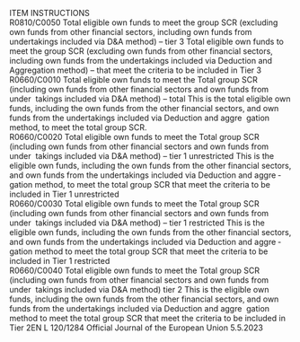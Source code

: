  
ITEM  INSTRUCTIONS  
R0810/C0050  Total eligible own funds to 
meet the group SCR 
(excluding own funds from 
other financial sectors, 
including own funds from 
undertakings included via 
D&A method) – tier 3  Total eligible own funds to meet the group SCR (excluding own funds from other 
financial sectors, including own funds from the undertakings included via Deduction 
and Aggregation method) – that meet the criteria to be included in Tier 3  
R0660/C0010  Total eligible own funds to 
meet the Total group SCR 
(including own funds from 
other financial sectors and 
own funds from under ­
takings included via D&A 
method) – total  This is the total eligible own funds, including the own funds from the other financial 
sectors, and own funds from the undertakings included via Deduction and aggre ­
gation method, to meet the total group SCR.  
R0660/C0020  Total eligible own funds to 
meet the Total group SCR 
(including own funds from 
other financial sectors and 
own funds from under ­
takings included via D&A 
method) – tier 1 unrestricted  This is the eligible own funds, including the own funds from the other financial 
sectors, and own funds from the undertakings included via Deduction and aggre ­
gation method, to meet the total group SCR that meet the criteria to be included in 
Tier 1 unrestricted  
R0660/C0030  Total eligible own funds to 
meet the Total group SCR 
(including own funds from 
other financial sectors and 
own funds from under ­
takings included via D&A 
method) – tier 1 restricted  This is the eligible own funds, including the own funds from the other financial 
sectors, and own funds from the undertakings included via Deduction and aggre ­
gation method to meet the total group SCR that meet the criteria to be included in 
Tier 1 restricted  
R0660/C0040  Total eligible own funds to 
meet the Total group SCR 
(including own funds from 
other financial sectors and 
own funds from under ­
takings included via D&A 
method) tier 2  This is the eligible own funds, including the own funds from the other financial 
sectors, and own funds from the undertakings included via Deduction and aggre ­
gation method to meet the total group SCR that meet the criteria to be included in 
Tier 2EN  L 120/1284 Official Journal of the European Union 5.5.2023